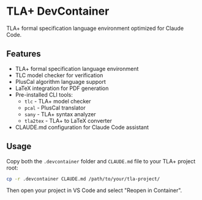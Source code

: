 # TLA+ DevContainer

TLA+ formal specification language environment optimized for Claude Code.

## Features

- TLA+ formal specification language environment
- TLC model checker for verification
- PlusCal algorithm language support
- LaTeX integration for PDF generation
- Pre-installed CLI tools:
  - `tlc` - TLA+ model checker
  - `pcal` - PlusCal translator
  - `sany` - TLA+ syntax analyzer
  - `tla2tex` - TLA+ to LaTeX converter
- CLAUDE.md configuration for Claude Code assistant

## Usage

Copy both the `.devcontainer` folder and `CLAUDE.md` file to your TLA+ project root:

```bash
cp -r .devcontainer CLAUDE.md /path/to/your/tla-project/
```

Then open your project in VS Code and select "Reopen in Container".